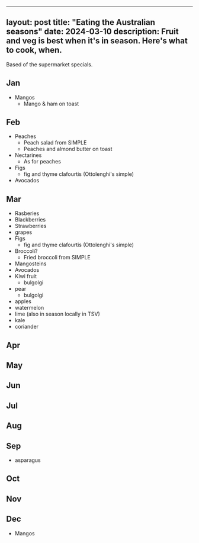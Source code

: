 
---
layout: post
title: "Eating the Australian seasons"
date: 2024-03-10
description: Fruit and veg is best when it's in season. Here's what to cook, when.
---

Based of the supermarket specials.

## Jan

- Mangos
  - Mango & ham on toast

## Feb

- Peaches
  - Peach salad from SIMPLE
  - Peaches and almond butter on toast
- Nectarines
  - As for peaches
- Figs
  - fig and thyme clafourtis (Ottolenghi's simple)
- Avocados

## Mar

- Rasberies
- Blackberries
- Strawberries
- grapes
- Figs
  - fig and thyme clafourtis (Ottolenghi's simple)
- Broccoli?
  - Fried broccoli from SIMPLE
- Mangosteins
- Avocados
- Kiwi fruit
  - bulgolgi
- pear
  - bulgolgi
- apples
- watermelon
- lime (also in season locally in TSV)
- kale
- coriander

## Apr
## May
## Jun
## Jul
## Aug
## Sep

- asparagus

## Oct
## Nov
## Dec

- Mangos
